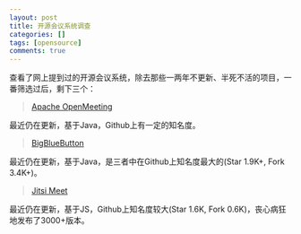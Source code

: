 ```yaml
---
layout: post
title: 开源会议系统调查
categories: []
tags: [opensource]
comments: true
---
```


查看了网上提到过的开源会议系统，除去那些一两年不更新、半死不活的项目，一番筛选过后，剩下三个：

> [Apache OpenMeeting](https://github.com/apache/openmeetings)

最近仍在更新，基于Java，Github上有一定的知名度。


> [BigBlueButton](https://github.com/bigbluebutton/bigbluebutton)

最近仍在更新，基于Java，是三者中在Github上知名度最大的(Star 1.9K+, Fork 3.4K+)。

> [Jitsi Meet](https://github.com/jitsi/jitsi-meet)

最近仍在更新，基于JS，Github上知名度较大(Star 1.6K, Fork 0.6K)，丧心病狂地发布了3000+版本。


